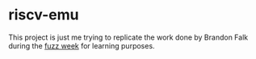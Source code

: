 # riscv-emu

This project is just me trying to replicate the work done by Brandon Falk
during the [fuzz week](https://github.com/gamozolabs/fuzz_with_emus/) for
learning purposes.
